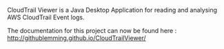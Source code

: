 
CloudTrail Viewer is a Java Desktop Application for reading and analysing AWS CloudTrail Event logs.

The documentation for this project can now be found here : http://githublemming.github.io/CloudTrailViewer/